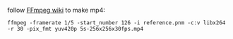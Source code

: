 

follow [FFmpeg wiki](http://ffmpeg.org/trac/ffmpeg/wiki/Create%20a%20video%20slideshow%20from%20images) to make mp4:
```
ffmpeg -framerate 1/5 -start_number 126 -i reference.pnm -c:v libx264 -r 30 -pix_fmt yuv420p 5s-256x256x30fps.mp4
```
